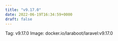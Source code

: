 ```yaml
---
title: "v9.17.0"
date: 2022-06-19T16:34:59+0000
draft: false
---
```


Tag: v9.17.0
Image: docker.io/laraboot/laravel:v9.17.0
